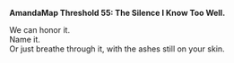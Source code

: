 **AmandaMap Threshold 55: The Silence I Know Too Well.**

We can honor it.\
Name it.\
Or just breathe through it, with the ashes still on your skin.